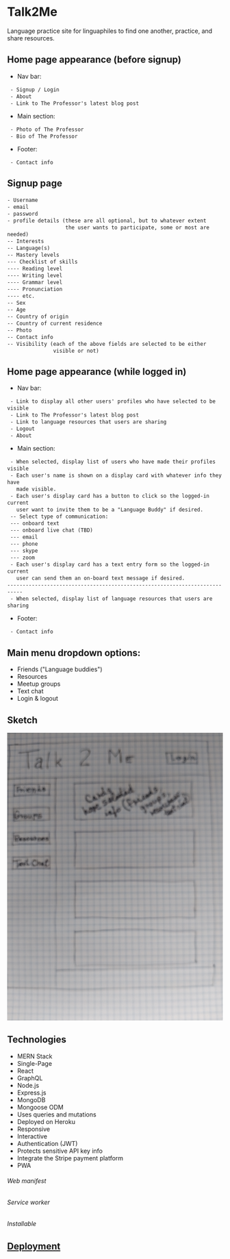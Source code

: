 # Talk2Me
Language practice site for linguaphiles to find one another, practice, and share resources.

## Home page appearance (before signup)
* Nav bar:
```
 - Signup / Login
 - About
 - Link to The Professor's latest blog post
 ```
* Main section:
```
 - Photo of The Professor
 - Bio of The Professor  
```
* Footer:
```
 - Contact info
```

## Signup page
```
- Username
- email
- password
- profile details (these are all optional, but to whatever extent
                   the user wants to participate, some or most are needed)
-- Interests
-- Language(s)
-- Mastery levels
--- Checklist of skills 
---- Reading level
---- Writing level
---- Grammar level
---- Pronunciation
---- etc.
-- Sex
-- Age
-- Country of origin
-- Country of current residence
-- Photo
-- Contact info
-- Visibility (each of the above fields are selected to be either
               visible or not)
```

## Home page appearance (while logged in)
* Nav bar:
```
 - Link to display all other users' profiles who have selected to be visible
 - Link to The Professor's latest blog post
 - Link to language resources that users are sharing
 - Logout
 - About
 ```

* Main section:
```
 - When selected, display list of users who have made their profiles visible
 - Each user's name is shown on a display card with whatever info they have
   made visible.
 - Each user's display card has a button to click so the logged-in current
   user want to invite them to be a "Language Buddy" if desired.
 -- Select type of communication:
 --- onboard text
 --- onboard live chat (TBD)
 --- email
 --- phone
 --- skype
 --- zoom
 - Each user's display card has a text entry form so the logged-in current
   user can send them an on-board text message if desired.
---------------------------------------------------------------------------
 - When selected, display list of language resources that users are sharing
```
* Footer:
```
 - Contact info
```

## Main menu dropdown options:
* Friends ("Language buddies")
* Resources
* Meetup groups
* Text chat
* Login & logout

## Sketch
![](Assets/Talk2Me.jpg)

## Technologies
* MERN Stack
* Single-Page
* React
* GraphQL
* Node.js
* Express.js
* MongoDB
* Mongoose ODM
* Uses queries and mutations
* Deployed on Heroku
* Responsive
* Interactive
* Authentication (JWT)
* Protects sensitive API key info
* Integrate the Stripe payment platform
* PWA
###### Web manifest
###### Service worker
###### Installable

## [Deployment](https://lit-shelf-69294.herokuapp.com/)

